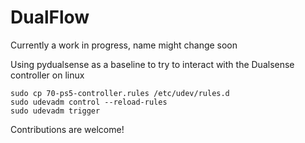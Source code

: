 # DualFlow

Currently a work in progress, name might change soon

Using pydualsense as a baseline to try to interact with the Dualsense controller on linux

```
sudo cp 70-ps5-controller.rules /etc/udev/rules.d
sudo udevadm control --reload-rules
sudo udevadm trigger
```

Contributions are welcome!
